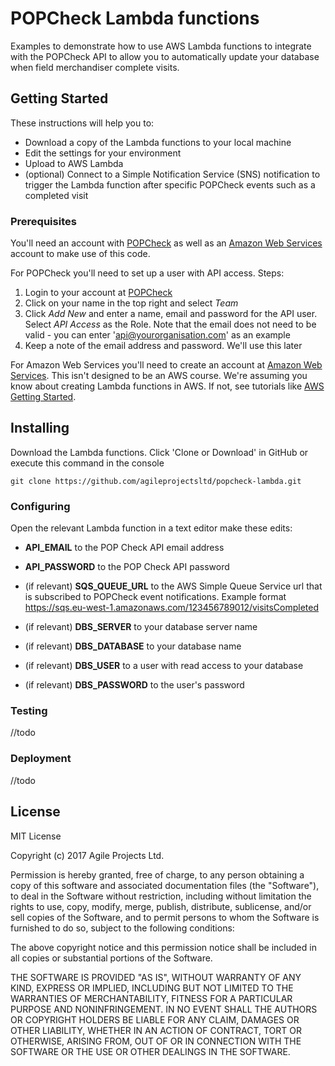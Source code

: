 # POPCheck Lambda functions

Examples to demonstrate how to use AWS Lambda functions to integrate with the POPCheck API to allow you to automatically update your database when field merchandiser complete visits.

## Getting Started

These instructions will help you to:

* Download a copy of the Lambda functions to your local machine
* Edit the settings for your environment
* Upload to AWS Lambda
* (optional) Connect to a Simple Notification Service (SNS) notification  to trigger the Lambda function after specific POPCheck events such as a completed visit

### Prerequisites

You'll need an account with [POPCheck](https://www.popcheckapp.com) as well as an [Amazon Web Services](https://aws.amazon.com) account to make use of this code.

For POPCheck you'll need to set up a user with API access. Steps:

1. Login to your account at [POPCheck](https://www.popcheckapp.com)
1. Click on your name in the top right and select *Team*
1. Click *Add New* and enter a name, email and password for the API user. Select *API Access* as the Role. Note that the email does not need to be valid - you can enter 'api@yourorganisation.com' as an example
1. Keep a note of the email address and password. We'll use this later

For Amazon Web Services you'll need to create an account at [Amazon Web Services](https://aws.amazon.com). This isn't designed to be an AWS course. We're assuming you know about creating Lambda functions in AWS. If not, see tutorials like [AWS Getting Started](http://docs.aws.amazon.com/lambda/latest/dg/getting-started.html).


## Installing

Download the Lambda functions. Click 'Clone or Download' in GitHub or execute this command in the console

```
git clone https://github.com/agileprojectsltd/popcheck-lambda.git
```

### Configuring

Open the relevant Lambda function in a text editor make these edits:

* **API_EMAIL** to the POP Check API email address
* **API_PASSWORD** to the POP Check API password
* (if relevant) **SQS_QUEUE_URL** to the AWS Simple Queue Service url that is subscribed to POPCheck event notifications. Example format https://sqs.eu-west-1.amazonaws.com/123456789012/visitsCompleted

* (if relevant) **DBS_SERVER** to your database server name
* (if relevant) **DBS_DATABASE** to your database name
* (if relevant) **DBS_USER** to a user with read access to your database
* (if relevant) **DBS_PASSWORD** to the user's password

### Testing

//todo

### Deployment

//todo

## License

MIT License

Copyright (c) 2017 Agile Projects Ltd.

Permission is hereby granted, free of charge, to any person obtaining a copy
of this software and associated documentation files (the "Software"), to deal
in the Software without restriction, including without limitation the rights
to use, copy, modify, merge, publish, distribute, sublicense, and/or sell
copies of the Software, and to permit persons to whom the Software is
furnished to do so, subject to the following conditions:

The above copyright notice and this permission notice shall be included in all
copies or substantial portions of the Software.

THE SOFTWARE IS PROVIDED "AS IS", WITHOUT WARRANTY OF ANY KIND, EXPRESS OR
IMPLIED, INCLUDING BUT NOT LIMITED TO THE WARRANTIES OF MERCHANTABILITY,
FITNESS FOR A PARTICULAR PURPOSE AND NONINFRINGEMENT. IN NO EVENT SHALL THE
AUTHORS OR COPYRIGHT HOLDERS BE LIABLE FOR ANY CLAIM, DAMAGES OR OTHER
LIABILITY, WHETHER IN AN ACTION OF CONTRACT, TORT OR OTHERWISE, ARISING FROM,
OUT OF OR IN CONNECTION WITH THE SOFTWARE OR THE USE OR OTHER DEALINGS IN THE
SOFTWARE.
